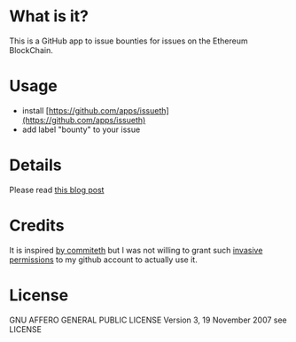 # What is it?

This is a GitHub app to issue bounties for issues on the Ethereum BlockChain.

# Usage

 * install [https://github.com/apps/issueth](https://github.com/apps/issueth)
 * add label "bounty" to your issue

# Details

Please read [this blog post](http://walleth.org/2017/10/18/issuETH-ethereum-issue-bounties/)

# Credits

It is inspired [by commiteth](https://developer.github.com/apps) but I was not willing to grant such [invasive permissions](https://github.com/status-im/commiteth/issues/56) to my github account to actually use it.

# License

GNU AFFERO GENERAL PUBLIC LICENSE Version 3, 19 November 2007
see LICENSE
